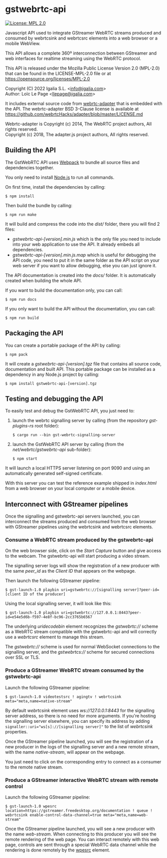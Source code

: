 # gstwebrtc-api

[![License: MPL 2.0](https://img.shields.io/badge/License-MPL_2.0-brightgreen.svg)](https://opensource.org/licenses/MPL-2.0)

Javascript API used to integrate GStreamer WebRTC streams produced and consumed by webrtcsink and webrtcsrc elements
into a web browser or a mobile WebView.

This API allows a complete 360º interconnection between GStreamer and web interfaces for realtime streaming using the
WebRTC protocol.

This API is released under the Mozilla Public License Version 2.0 (MPL-2.0) that can be found in the LICENSE-MPL-2.0
file or at https://opensource.org/licenses/MPL-2.0

Copyright (C) 2022 Igalia S.L. <<info@igalia.com>><br>
Author: Loïc Le Page <<llepage@igalia.com>>

It includes external source code from [webrtc-adapter](https://github.com/webrtcHacks/adapter) that is embedded with
the API. The webrtc-adapter BSD 3-Clause license is available at
https://github.com/webrtcHacks/adapter/blob/master/LICENSE.md

Webrtc-adapter is Copyright (c) 2014, The WebRTC project authors, All rights reserved.<br>
Copyright (c) 2018, The adapter.js project authors, All rights reserved.

## Building the API

The GstWebRTC API uses [Webpack](https://webpack.js.org/) to bundle all source files and dependencies together.

You only need to install [Node.js](https://nodejs.org/en/) to run all commands.

On first time, install the dependencies by calling:
```shell
$ npm install
```

Then build the bundle by calling:
```shell
$ npm run make
```

It will build and compress the code into the *dist/* folder, there you will find 2 files:
- *gstwebrtc-api-[version].min.js* which is the only file you need to include into your web application to use the API.
  It already embeds all dependencies.
- *gstwebrtc-api-[version].min.js.map* which is useful for debugging the API code, you need to put it in the same
  folder as the API script on your web server if you want to allow debugging, else you can just ignore it.

The API documentation is created into the *docs/* folder. It is automatically created when building the whole API.

If you want to build the documentation only, you can call:
```shell
$ npm run docs
```

If you only want to build the API without the documentation, you can call:
```shell
$ npm run build
```

## Packaging the API

You can create a portable package of the API by calling:
```shell
$ npm pack
```

It will create a *gstwebrtc-api-[version].tgz* file that contains all source code, documentation and built API. This
portable package can be installed as a dependency in any Node.js project by calling:
```shell
$ npm install gstwebrtc-api-[version].tgz
```

## Testing and debugging the API

To easily test and debug the GstWebRTC API, you just need to:
1. launch the webrtc signalling server by calling (from the repository *gst-plugins-rs* root folder):
   ```shell
   $ cargo run --bin gst-webrtc-signalling-server
   ```
2. launch the GstWebRTC API server by calling (from the *net/webrtc/gstwebrtc-api* sub-folder):
   ```shell
   $ npm start
   ```

It will launch a local HTTPS server listening on port 9090 and using an automatically generated self-signed
certificate.

With this server you can test the reference example shipped in *index.html* from a web browser on your local computer
or a mobile device.

## Interconnect with GStreamer pipelines

Once the signalling and gstwebrtc-api servers launched, you can interconnect the streams produced and consumed from
the web browser with GStreamer pipelines using the webrtcsink and webrtcsrc elements.

### Consume a WebRTC stream produced by the gstwebrtc-api

On the web browser side, click on the *Start Capture* button and give access to the webcam. The gstwebrtc-api will
start producing a video stream.

The signalling server logs will show the registration of a new producer with the same *peer_id* as the *Client ID*
that appears on the webpage.

Then launch the following GStreamer pipeline:
```shell
$ gst-launch-1.0 playbin uri=gstwebrtc://[signalling server]?peer-id=[client ID of the producer]
```

Using the local signalling server, it will look like this:
```shell
$ gst-launch-1.0 playbin uri=gstwebrtc://127.0.0.1:8443?peer-id=e54e5d6b-f597-4e8f-bc96-2cc3765b6567
```

The underlying *uridecodebin* element recognizes the *gstwebrtc://* scheme as a WebRTC stream compatible with the
gstwebrtc-api and will correctly use a *webrtcsrc* element to manage this stream.

The *gstwebrtc://* scheme is used for normal WebSocket connections to the signalling server, and the *gstwebrtcs://*
scheme for secured connections over SSL or TLS.

### Produce a GStreamer WebRTC stream consumed by the gstwebrtc-api

Launch the following GStreamer pipeline:
```shell
$ gst-launch-1.0 videotestsrc ! agingtv ! webrtcsink meta="meta,name=native-stream"
```

By default *webrtcsink* element uses *ws://127.0.0.1:8443* for the signalling server address, so there is no need
for more arguments. If you're hosting the signalling server elsewhere, you can specify its address by adding
`signaller::uri="ws[s]://[signalling server]"` to the list of *webrtcsink* properties.

Once the GStreamer pipeline launched, you will see the registration of a new producer in the logs of the signalling
server and a new remote stream, with the name *native-stream*, will appear on the webpage.

You just need to click on the corresponding entry to connect as a consumer to the remote native stream.

### Produce a GStreamer interactive WebRTC stream with remote control

Launch the following GStreamer pipeline:
```shell
$ gst-launch-1.0 wpesrc location=https://gstreamer.freedesktop.org/documentation ! queue ! webrtcsink enable-control-data-channel=true meta="meta,name=web-stream"
```

Once the GStreamer pipeline launched, you will see a new producer with the name *web-stream*. When connecting to this
producer you will see the remote rendering of the web page. You can interact remotely with this web page, controls are
sent through a special WebRTC data channel while the rendering is done remotely by the
[wpesrc](https://gstreamer.freedesktop.org/documentation/wpe/wpesrc.html) element.

